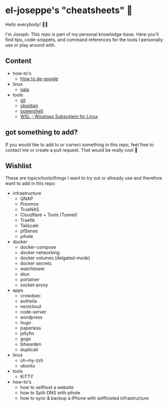 # el-joseppe's "cheatsheets" 🚀

Hello everybody! 🙋‍♂

I'm Joseph. This repo is part of my personal knowledge-base. Here you'll find tips, code-snippets, and command references for the tools I personally use or play around with.

## Content
- how-to's
	- [How to de-google](howto/howto%20de-google.md)
- linux
	- [nala](linux/nala.md)
- tools
	- [git](tools/git.md)
	- [obsidian](tools/obsidian.md)
	- [powershell](tools/powershell.md)
	- [WSL - Windows Subsystem for Linux](tools/wsl.md)

## got something to add?
If you would like to add to or correct something in this repo, feel free to contact me or create a pull request. That would be really cool 🙂

## Wishlist
These are topics/tools/things I want to try out or allready use and therefore want to add in this repo:
- infrastructure
	- QNAP
	- Proxmox
	- TrueNAS
	- Cloudflare + Tools (Tunnel)
	- Traefik
	- Tailscale
	- pfSense
	- pihole
- docker
	- docker-compose
	- docker networking
	- docker volumes (delgated-mode)
	- docker secrets
	- watchtower
	- diun
	- portainer
	- socket-proxy
- apps
	- crowdsec
	- authelia
	- nextcloud
	- code-server
	- wordpress
	- hugo
	- paperless
	- jellyfin
	- gogs
	- bitwarden
	- duplicati
- linux
	- oh-my-zsh
	- ubuntu
- tools
	- KiTTY
- how-to's
	- how to selfhost a website
	- how to Split-DNS with pihole
	- how to sync & backup a iPhone with selfhosted infrastructure
